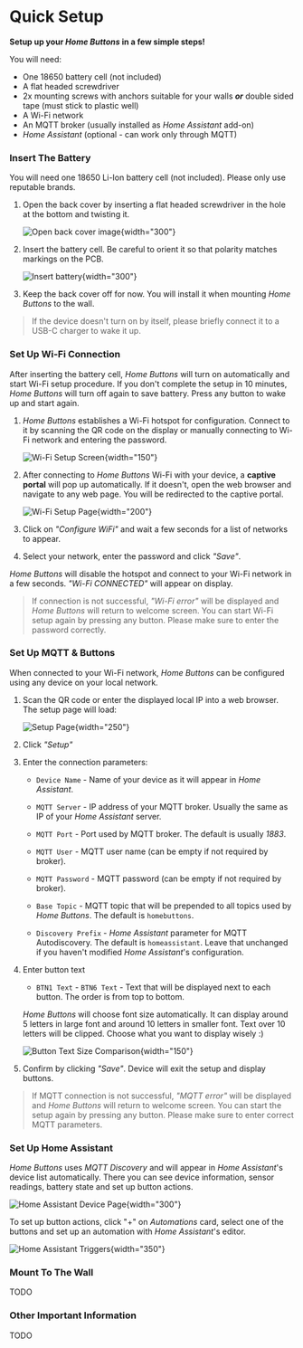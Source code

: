# Quick Setup

**Setup up your *Home Buttons* in a few simple steps!**

You will need:

- One 18650 battery cell (not included)
- A flat headed screwdriver
- 2x mounting screws with anchors suitable for your walls ***or*** double sided tape (must stick to plastic well)
- A Wi-Fi network
- An MQTT broker (usually installed as *Home Assistant* add-on)
- *Home Assistant* (optional - can work only through MQTT)

### Insert The Battery

You will need one 18650 Li-Ion battery cell (not included). Please only use reputable brands.

1. Open the back cover by inserting a flat headed screwdriver in the hole at the bottom and twisting it.

    ![Open back cover image](assets/open_back_cover.jpeg){width="300"}

2. Insert the battery cell. Be careful to orient it so that polarity matches markings on the PCB.

    ![Insert battery](assets/insert_battery.jpeg){width="300"}

3. Keep the back cover off for now. You will install it when mounting *Home Buttons* to the wall.

> If the device doesn't turn on by itself, please briefly connect it to a USB-C charger to wake it up.

### Set Up Wi-Fi Connection

After inserting the battery cell, *Home Buttons* will turn on automatically and start Wi-Fi setup procedure. If you don't complete the setup in 10 minutes, *Home Buttons* will turn off again to save battery. Press any button to wake up and start again.

1. *Home Buttons* establishes a Wi-Fi hotspot for configuration. Connect to it by scanning the QR code on the display or manually connecting to Wi-Fi network and entering the password.

    ![Wi-Fi Setup Screen](assets/wifi_setup_screen.png){width="150"}

2. After connecting to *Home Buttons* Wi-Fi with your device, a **captive portal** will pop up automatically. If it doesn't, open the web browser and navigate to any web page. You will be redirected to the captive portal.

    ![Wi-Fi Setup Page](assets/wifi_setup_page.png){width="200"}

3. Click on *"Configure WiFi"* and wait a few seconds for a list of networks to appear.

4. Select your network, enter the password and click *"Save"*.

*Home Buttons* will disable the hotspot and connect to your Wi-Fi network in a few seconds. *"Wi-Fi CONNECTED"* will appear on display.

> If connection is not successful, *"Wi-Fi error"* will be displayed and *Home Buttons* will return to welcome screen. You can start Wi-Fi setup again by pressing any button. Please make sure to enter the password correctly.

### Set Up MQTT & Buttons

When connected to your Wi-Fi network, *Home Buttons* can be configured using any device on your local network.

1. Scan the QR code or enter the displayed local IP into a web browser. The setup page will load:

    ![Setup Page](assets/setup_page.jpeg){width="250"}

2. Click *"Setup"*

3. Enter the connection parameters:

    - `Device Name` - Name of your device as it will appear in *Home Assistant*.

    - `MQTT Server` - IP address of your MQTT broker. Usually the same as IP of your *Home Assistant* server.

    - `MQTT Port` - Port used by MQTT broker. The default is usually *1883*.

    - `MQTT User` - MQTT user name (can be empty if not required by broker).

    - `MQTT Password` - MQTT password (can be empty if not required by broker).

    - `Base Topic` - MQTT topic that will be prepended to all topics used by *Home Buttons*. The default is `homebuttons`.

    - `Discovery Prefix` - *Home Assistant* parameter for MQTT Autodiscovery. The default is `homeassistant`. Leave that unchanged if you haven't modified *Home Assistant*'s configuration.

4. Enter button text

    - `BTN1 Text` - `BTN6 Text` - Text that will be displayed next to each button. The order is from top to bottom.

    *Home Buttons* will choose font size automatically. It can display around 5 letters in large font and around 10 letters in smaller font. Text over 10 letters will be clipped. Choose what you want to display wisely :)

    ![Button Text Size Comparison](assets/text_sizes.png){width="150"}

5. Confirm by clicking *"Save"*. Device will exit the setup and display buttons.

> If MQTT connection is not successful, *"MQTT error"* will be displayed and *Home Buttons* will return to welcome screen. You can start the setup again by pressing any button. Please make sure to enter correct MQTT parameters.

### Set Up Home Assistant

*Home Buttons* uses *MQTT Discovery* and will appear in *Home Assistant*'s device list automatically. There you can see device information, sensor readings, battery state and set up button actions.

![Home Assistant Device Page](assets/home_assistant_device.png){width="300"}

To set up button actions, click "+" on *Automations* card, select one of the buttons and set up an automation with *Home Assistant*'s editor.

![Home Assistant Triggers](assets/home_assistant_triggers.png){width="350"}

### Mount To The Wall

TODO

### Other Important Information

TODO
